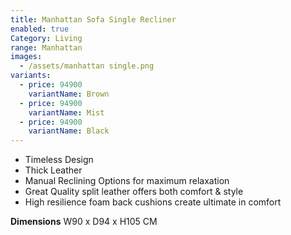 ```yaml
---
title: Manhattan Sofa Single Recliner
enabled: true
Category: Living
range: Manhattan
images:
  - /assets/manhattan single.png
variants:
  - price: 94900
    variantName: Brown
  - price: 94900
    variantName: Mist
  - price: 94900
    variantName: Black
---
```


* Timeless Design
* Thick Leather
* Manual Reclining Options for maximum relaxation
* Great Quality split leather offers both comfort & style
* High resilience foam back cushions create ultimate in comfort


**Dimensions**
W90 x D94 x H105 CM
